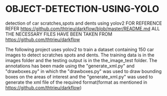 # OBJECT-DETECTION-USING-YOLO
detection of car scratches,spots and dents using yolov2
FOR REFERENCE REFER https://github.com/thtrieu/darkflow/blob/master/README.md
ALL THE NECESSARY FILES HAVE BEEN TAKEN FROM https://github.com/thtrieu/darkflow


The following project uses yolov2 to train a dataset containing 150 car images to detect scratches spots and dents.
The training data is in the images folder and the testing output is in the the_image_test folder.
The annotations has been made using the "generate_xml.py" and "drawboxes.py" in which the "drawboxes.py" was used to draw bounding boxes on the areas of interest and the  "generate_xml.py" was used to generate the xml file of the required format(format as mentioned in https://github.com/thtrieu/darkflow)
